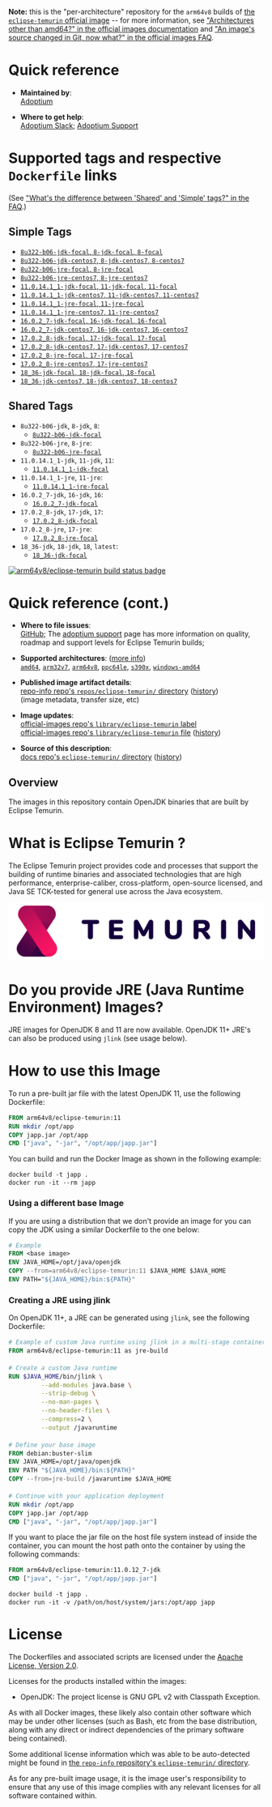 <!--

********************************************************************************

WARNING:

    DO NOT EDIT "eclipse-temurin/README.md"

    IT IS AUTO-GENERATED

    (from the other files in "eclipse-temurin/" combined with a set of templates)

********************************************************************************

-->

**Note:** this is the "per-architecture" repository for the `arm64v8` builds of [the `eclipse-temurin` official image](https://hub.docker.com/_/eclipse-temurin) -- for more information, see ["Architectures other than amd64?" in the official images documentation](https://github.com/docker-library/official-images#architectures-other-than-amd64) and ["An image's source changed in Git, now what?" in the official images FAQ](https://github.com/docker-library/faq#an-images-source-changed-in-git-now-what).

# Quick reference

-	**Maintained by**:  
	[Adoptium](https://github.com/adoptium/containers)

-	**Where to get help**:  
	[Adoptium Slack](https://adoptium.net/slack.html); [Adoptium Support](https://github.com/adoptium/adoptium-support/issues/new/choose)

# Supported tags and respective `Dockerfile` links

(See ["What's the difference between 'Shared' and 'Simple' tags?" in the FAQ](https://github.com/docker-library/faq#whats-the-difference-between-shared-and-simple-tags).)

## Simple Tags

-	[`8u322-b06-jdk-focal`, `8-jdk-focal`, `8-focal`](https://github.com/adoptium/containers/blob/78a1d4d015ee0759f269888a9d085ddc03f20b95/8/jdk/ubuntu/Dockerfile.releases.full)
-	[`8u322-b06-jdk-centos7`, `8-jdk-centos7`, `8-centos7`](https://github.com/adoptium/containers/blob/130db1e5356f5a86868b70809c8311b0aad0c756/8/jdk/centos/Dockerfile.releases.full)
-	[`8u322-b06-jre-focal`, `8-jre-focal`](https://github.com/adoptium/containers/blob/78a1d4d015ee0759f269888a9d085ddc03f20b95/8/jre/ubuntu/Dockerfile.releases.full)
-	[`8u322-b06-jre-centos7`, `8-jre-centos7`](https://github.com/adoptium/containers/blob/130db1e5356f5a86868b70809c8311b0aad0c756/8/jre/centos/Dockerfile.releases.full)
-	[`11.0.14.1_1-jdk-focal`, `11-jdk-focal`, `11-focal`](https://github.com/adoptium/containers/blob/78a1d4d015ee0759f269888a9d085ddc03f20b95/11/jdk/ubuntu/Dockerfile.releases.full)
-	[`11.0.14.1_1-jdk-centos7`, `11-jdk-centos7`, `11-centos7`](https://github.com/adoptium/containers/blob/0cf76e40e5f3aab1257d66b739654345803df940/11/jdk/centos/Dockerfile.releases.full)
-	[`11.0.14.1_1-jre-focal`, `11-jre-focal`](https://github.com/adoptium/containers/blob/78a1d4d015ee0759f269888a9d085ddc03f20b95/11/jre/ubuntu/Dockerfile.releases.full)
-	[`11.0.14.1_1-jre-centos7`, `11-jre-centos7`](https://github.com/adoptium/containers/blob/0cf76e40e5f3aab1257d66b739654345803df940/11/jre/centos/Dockerfile.releases.full)
-	[`16.0.2_7-jdk-focal`, `16-jdk-focal`, `16-focal`](https://github.com/adoptium/containers/blob/78a1d4d015ee0759f269888a9d085ddc03f20b95/16/jdk/ubuntu/Dockerfile.releases.full)
-	[`16.0.2_7-jdk-centos7`, `16-jdk-centos7`, `16-centos7`](https://github.com/adoptium/containers/blob/63defc24ed1b9051b48f6dfc747761a1b88a3b42/16/jdk/centos/Dockerfile.releases.full)
-	[`17.0.2_8-jdk-focal`, `17-jdk-focal`, `17-focal`](https://github.com/adoptium/containers/blob/78a1d4d015ee0759f269888a9d085ddc03f20b95/17/jdk/ubuntu/Dockerfile.releases.full)
-	[`17.0.2_8-jdk-centos7`, `17-jdk-centos7`, `17-centos7`](https://github.com/adoptium/containers/blob/130db1e5356f5a86868b70809c8311b0aad0c756/17/jdk/centos/Dockerfile.releases.full)
-	[`17.0.2_8-jre-focal`, `17-jre-focal`](https://github.com/adoptium/containers/blob/78a1d4d015ee0759f269888a9d085ddc03f20b95/17/jre/ubuntu/Dockerfile.releases.full)
-	[`17.0.2_8-jre-centos7`, `17-jre-centos7`](https://github.com/adoptium/containers/blob/130db1e5356f5a86868b70809c8311b0aad0c756/17/jre/centos/Dockerfile.releases.full)
-	[`18_36-jdk-focal`, `18-jdk-focal`, `18-focal`](https://github.com/adoptium/containers/blob/ea1b744d6836852780c71306f923eb2674348595/18/jdk/ubuntu/Dockerfile.releases.full)
-	[`18_36-jdk-centos7`, `18-jdk-centos7`, `18-centos7`](https://github.com/adoptium/containers/blob/ea1b744d6836852780c71306f923eb2674348595/18/jdk/centos/Dockerfile.releases.full)

## Shared Tags

-	`8u322-b06-jdk`, `8-jdk`, `8`:
	-	[`8u322-b06-jdk-focal`](https://github.com/adoptium/containers/blob/78a1d4d015ee0759f269888a9d085ddc03f20b95/8/jdk/ubuntu/Dockerfile.releases.full)
-	`8u322-b06-jre`, `8-jre`:
	-	[`8u322-b06-jre-focal`](https://github.com/adoptium/containers/blob/78a1d4d015ee0759f269888a9d085ddc03f20b95/8/jre/ubuntu/Dockerfile.releases.full)
-	`11.0.14.1_1-jdk`, `11-jdk`, `11`:
	-	[`11.0.14.1_1-jdk-focal`](https://github.com/adoptium/containers/blob/78a1d4d015ee0759f269888a9d085ddc03f20b95/11/jdk/ubuntu/Dockerfile.releases.full)
-	`11.0.14.1_1-jre`, `11-jre`:
	-	[`11.0.14.1_1-jre-focal`](https://github.com/adoptium/containers/blob/78a1d4d015ee0759f269888a9d085ddc03f20b95/11/jre/ubuntu/Dockerfile.releases.full)
-	`16.0.2_7-jdk`, `16-jdk`, `16`:
	-	[`16.0.2_7-jdk-focal`](https://github.com/adoptium/containers/blob/78a1d4d015ee0759f269888a9d085ddc03f20b95/16/jdk/ubuntu/Dockerfile.releases.full)
-	`17.0.2_8-jdk`, `17-jdk`, `17`:
	-	[`17.0.2_8-jdk-focal`](https://github.com/adoptium/containers/blob/78a1d4d015ee0759f269888a9d085ddc03f20b95/17/jdk/ubuntu/Dockerfile.releases.full)
-	`17.0.2_8-jre`, `17-jre`:
	-	[`17.0.2_8-jre-focal`](https://github.com/adoptium/containers/blob/78a1d4d015ee0759f269888a9d085ddc03f20b95/17/jre/ubuntu/Dockerfile.releases.full)
-	`18_36-jdk`, `18-jdk`, `18`, `latest`:
	-	[`18_36-jdk-focal`](https://github.com/adoptium/containers/blob/ea1b744d6836852780c71306f923eb2674348595/18/jdk/ubuntu/Dockerfile.releases.full)

[![arm64v8/eclipse-temurin build status badge](https://img.shields.io/jenkins/s/https/doi-janky.infosiftr.net/job/multiarch/job/arm64v8/job/eclipse-temurin.svg?label=arm64v8/eclipse-temurin%20%20build%20job)](https://doi-janky.infosiftr.net/job/multiarch/job/arm64v8/job/eclipse-temurin/)

# Quick reference (cont.)

-	**Where to file issues**:  
	[GitHub](https://github.com/adoptium/containers/issues); The [adoptium support](https://adoptium.net/support.html) page has more information on quality, roadmap and support levels for Eclipse Temurin builds;

-	**Supported architectures**: ([more info](https://github.com/docker-library/official-images#architectures-other-than-amd64))  
	[`amd64`](https://hub.docker.com/r/amd64/eclipse-temurin/), [`arm32v7`](https://hub.docker.com/r/arm32v7/eclipse-temurin/), [`arm64v8`](https://hub.docker.com/r/arm64v8/eclipse-temurin/), [`ppc64le`](https://hub.docker.com/r/ppc64le/eclipse-temurin/), [`s390x`](https://hub.docker.com/r/s390x/eclipse-temurin/), [`windows-amd64`](https://hub.docker.com/r/winamd64/eclipse-temurin/)

-	**Published image artifact details**:  
	[repo-info repo's `repos/eclipse-temurin/` directory](https://github.com/docker-library/repo-info/blob/master/repos/eclipse-temurin) ([history](https://github.com/docker-library/repo-info/commits/master/repos/eclipse-temurin))  
	(image metadata, transfer size, etc)

-	**Image updates**:  
	[official-images repo's `library/eclipse-temurin` label](https://github.com/docker-library/official-images/issues?q=label%3Alibrary%2Feclipse-temurin)  
	[official-images repo's `library/eclipse-temurin` file](https://github.com/docker-library/official-images/blob/master/library/eclipse-temurin) ([history](https://github.com/docker-library/official-images/commits/master/library/eclipse-temurin))

-	**Source of this description**:  
	[docs repo's `eclipse-temurin/` directory](https://github.com/docker-library/docs/tree/master/eclipse-temurin) ([history](https://github.com/docker-library/docs/commits/master/eclipse-temurin))

## Overview

The images in this repository contain OpenJDK binaries that are built by Eclipse Temurin.

# What is Eclipse Temurin ?

The Eclipse Temurin project provides code and processes that support the building of runtime binaries and associated technologies that are high performance, enterprise-caliber, cross-platform, open-source licensed, and Java SE TCK-tested for general use across the Java ecosystem.

![logo](https://raw.githubusercontent.com/docker-library/docs/cb27e17c8b50fddc58f1933d266a1a7686fea8ed/eclipse-temurin/logo.png)

# Do you provide JRE (Java Runtime Environment) Images?

JRE images for OpenJDK 8 and 11 are now available. OpenJDK 11+ JRE's can also be produced using `jlink` (see usage below).

# How to use this Image

To run a pre-built jar file with the latest OpenJDK 11, use the following Dockerfile:

```dockerfile
FROM arm64v8/eclipse-temurin:11
RUN mkdir /opt/app
COPY japp.jar /opt/app
CMD ["java", "-jar", "/opt/app/japp.jar"]
```

You can build and run the Docker Image as shown in the following example:

```console
docker build -t japp .
docker run -it --rm japp
```

### Using a different base Image

If you are using a distribution that we don't provide an image for you can copy the JDK using a similar Dockerfile to the one below:

```dockerfile
# Example
FROM <base image>
ENV JAVA_HOME=/opt/java/openjdk
COPY --from=arm64v8/eclipse-temurin:11 $JAVA_HOME $JAVA_HOME
ENV PATH="${JAVA_HOME}/bin:${PATH}"
```

### Creating a JRE using jlink

On OpenJDK 11+, a JRE can be generated using `jlink`, see the following Dockerfile:

```dockerfile
# Example of custom Java runtime using jlink in a multi-stage container build
FROM arm64v8/eclipse-temurin:11 as jre-build

# Create a custom Java runtime
RUN $JAVA_HOME/bin/jlink \
         --add-modules java.base \
         --strip-debug \
         --no-man-pages \
         --no-header-files \
         --compress=2 \
         --output /javaruntime

# Define your base image
FROM debian:buster-slim
ENV JAVA_HOME=/opt/java/openjdk
ENV PATH "${JAVA_HOME}/bin:${PATH}"
COPY --from=jre-build /javaruntime $JAVA_HOME

# Continue with your application deployment
RUN mkdir /opt/app
COPY japp.jar /opt/app
CMD ["java", "-jar", "/opt/app/japp.jar"]
```

If you want to place the jar file on the host file system instead of inside the container, you can mount the host path onto the container by using the following commands:

```dockerfile
FROM arm64v8/eclipse-temurin:11.0.12_7-jdk
CMD ["java", "-jar", "/opt/app/japp.jar"]
```

```console
docker build -t japp .
docker run -it -v /path/on/host/system/jars:/opt/app japp
```

# License

The Dockerfiles and associated scripts are licensed under the [Apache License, Version 2.0](http://www.apache.org/licenses/LICENSE-2.0.html).

Licenses for the products installed within the images:

-	OpenJDK: The project license is GNU GPL v2 with Classpath Exception.

As with all Docker images, these likely also contain other software which may be under other licenses (such as Bash, etc from the base distribution, along with any direct or indirect dependencies of the primary software being contained).

Some additional license information which was able to be auto-detected might be found in [the `repo-info` repository's `eclipse-temurin/` directory](https://github.com/docker-library/repo-info/tree/master/repos/eclipse-temurin).

As for any pre-built image usage, it is the image user's responsibility to ensure that any use of this image complies with any relevant licenses for all software contained within.
